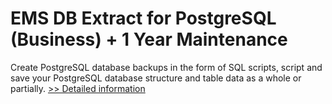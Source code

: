 # EMS DB Extract for PostgreSQL (Business) + 1 Year Maintenance
Create PostgreSQL database backups in the form of SQL scripts, script and save your PostgreSQL database structure and table data as a whole or partially.
[>> Detailed information](https://secure.shareit.com/shareit/product.html?productid=300067950&affiliateid=200057808)